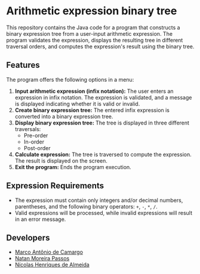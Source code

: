 # Arithmetic expression binary tree
 
This repository contains the Java code for a program that constructs a binary expression tree from a user-input arithmetic expression. The program validates the expression, displays the resulting tree in different traversal orders, and computes the expression's result using the binary tree.

## Features

The program offers the following options in a menu:

1. **Input arithmetic expression (infix notation):** The user enters an expression in infix notation. The expression is validated, and a message is displayed indicating whether it is valid or invalid.
2. **Create binary expression tree:** The entered infix expression is converted into a binary expression tree.
3. **Display binary expression tree:** The tree is displayed in three different traversals:
   - Pre-order
   - In-order
   - Post-order
4. **Calculate expression:** The tree is traversed to compute the expression. The result is displayed on the screen.
5. **Exit the program:** Ends the program execution.

## Expression Requirements

- The expression must contain only integers and/or decimal numbers, parentheses, and the following binary operators: `+`, `-`, `*`, `/`.
- Valid expressions will be processed, while invalid expressions will result in an error message.


## Developers
- [Marco Antônio de Camargo](https://github.com/0akuro0)
- [Natan Moreira Passos](https://github.com/natanmpassos)
- [Nícolas Henriques de Almeida](https://github.com/nibilis)
